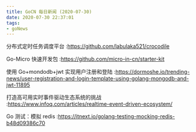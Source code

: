```yaml
---
title: GoCN 每日新闻 (2020-07-30)
date: 2020-07-30 22:37:01
tags:
- goNews
---
```

分布式定时任务调度平台 :https://github.com/labulaka521/crocodile

Go-Micro 快速开发包 :https://github.com/micro-in-cn/starter-kit

使用 Go+mondodb+jwt 实现用户注册和登陆 :https://dormoshe.io/trending-news/user-registration-and-login-template-using-golang-mongodb-and-jwt-11895

打造高可用实时事件驱动生态系统的挑战 :https://www.infoq.com/articles/realtime-event-driven-ecosystem/

Go 测试：模拟 redis :https://itnext.io/golang-testing-mocking-redis-b48d09386c70

